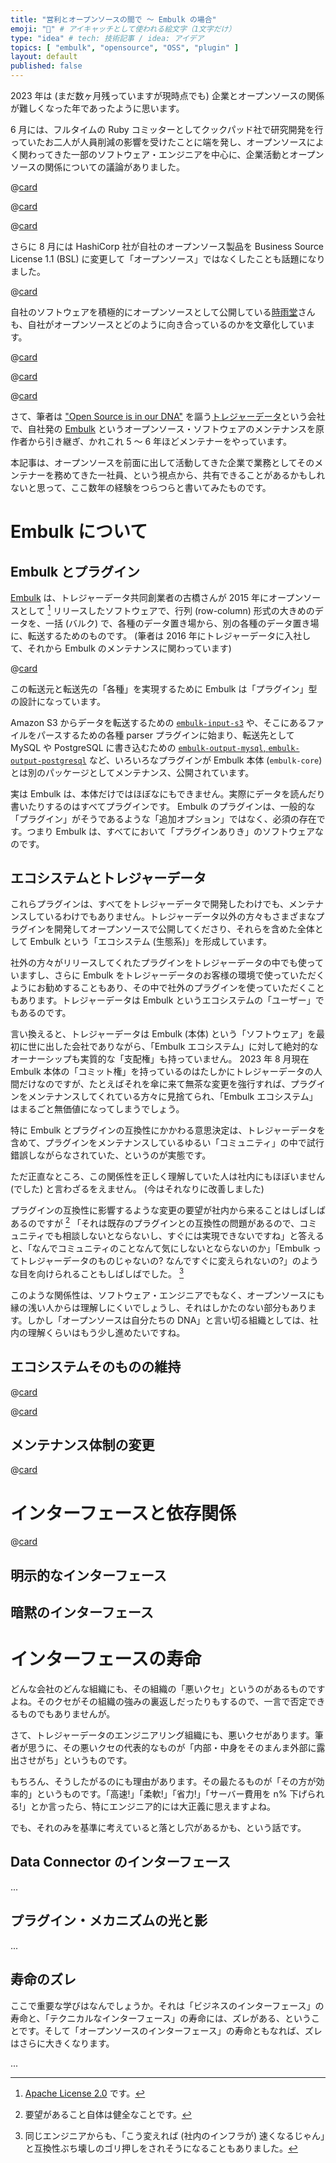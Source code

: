 ```yaml
---
title: "営利とオープンソースの間で 〜 Embulk の場合"
emoji: "🧬️" # アイキャッチとして使われる絵文字（1文字だけ）
type: "idea" # tech: 技術記事 / idea: アイデア
topics: [ "embulk", "opensource", "OSS", "plugin" ]
layout: default
published: false
---
```


2023 年は (まだ数ヶ月残っていますが現時点でも) 企業とオープンソースの関係が難しくなった年であったように思います。

6 月には、フルタイムの Ruby コミッターとしてクックパッド社で研究開発を行っていたお二人が人員削減の影響を受けたことに端を発し、オープンソースによく関わってきた一部のソフトウェア・エンジニアを中心に、企業活動とオープンソースの関係についての議論がありました。

@[card](https://note.com/cookpad/n/nc1b63628422c)

@[card](https://note.com/ruiu/n/ndfcda9adb748)

@[card](https://knqyf263.hatenablog.com/entry/2023/06/07/175830)

さらに 8 月には HashiCorp 社が自社のオープンソース製品を Business Source License 1.1 (BSL) に変更して「オープンソース」ではなくしたことも話題になりました。

@[card](https://www.hashicorp.com/blog/hashicorp-adopts-business-source-license)

自社のソフトウェアを積極的にオープンソースとして公開している[時雨堂](https://shiguredo.jp/)さんも、自社がオープンソースとどのように向き合っているのかを文章化しています。

@[card](https://voluntas.medium.com/%E4%BC%81%E6%A5%AD-oss-%E3%82%92%E7%B6%99%E7%B6%9A%E9%96%8B%E7%99%BA%E3%81%99%E3%82%8B%E3%81%9F%E3%82%81%E3%81%AB%E3%82%84%E3%81%A3%E3%81%A6%E3%81%84%E3%82%8B%E3%81%93%E3%81%A8-c783be34ccde)

@[card](https://voluntas.medium.com/%E6%99%82%E9%9B%A8%E5%A0%82%E3%81%AF%E4%BD%95%E3%82%92%E3%81%97%E3%81%A6%E3%81%84%E3%82%8B%E4%BC%9A%E7%A4%BE%E3%81%AA%E3%81%AE%E3%81%8B-a32fbd5a746a)

@[card](https://voluntas.medium.com/business-source-license-1-1-8c83662568cb)

さて、筆者は ["Open Source is in our DNA"](https://www.treasuredata.com/opensource/) を謳う[トレジャーデータ](https://www.treasuredata.com/)という会社で、自社発の [Embulk](https://www.embulk.org/) というオープンソース・ソフトウェアのメンテナンスを原作者から引き継ぎ、かれこれ 5 〜 6 年ほどメンテナーをやっています。

本記事は、オープンソースを前面に出して活動してきた企業で業務としてそのメンテナーを務めてきた一社員、という視点から、共有できることがあるかもしれないと思って、ここ数年の経験をつらつらと書いてみたものです。

Embulk について
================

Embulk とプラグイン
--------------------

[Embulk](https://www.embulk.org/) は、トレジャーデータ共同創業者の古橋さんが 2015 年にオープンソースとして [^apache-license-2] リリースしたソフトウェアで、行列 (row-column) 形式の大きめのデータを、一括 (バルク) で、各種のデータ置き場から、別の各種のデータ置き場に、転送するためのものです。 (筆者は 2016 年にトレジャーデータに入社して、それから Embulk のメンテナンスに関わっています)

[^apache-license-2]: [Apache License 2.0](https://www.apache.org/licenses/LICENSE-2.0) です。

@[card](https://frsyuki.hatenablog.com/entry/2015/02/16/080150)

この転送元と転送先の「各種」を実現するために Embulk は「プラグイン」型の設計になっています。

Amazon S3 からデータを転送するための [`embulk-input-s3`](https://github.com/embulk/embulk-input-s3) や、そこにあるファイルをパースするための各種 parser プラグインに始まり、転送先として MySQL や PostgreSQL に書き込むための [`embulk-output-mysql`, `embulk-output-postgresql`](https://github.com/embulk/embulk-output-jdbc) など、いろいろなプラグインが Embulk 本体 (`embulk-core`) とは別のパッケージとしてメンテナンス、公開されています。

実は Embulk は、本体だけではほぼなにもできません。実際にデータを読んだり書いたりするのはすべてプラグインです。 Embulk のプラグインは、一般的な「プラグイン」がそうであるような「追加オプション」ではなく、必須の存在です。つまり Embulk は、すべてにおいて「プラグインありき」のソフトウェアなのです。

エコシステムとトレジャーデータ
-------------------------------

これらプラグインは、すべてをトレジャーデータで開発したわけでも、メンテナンスしているわけでもありません。トレジャーデータ以外の方々もさまざまなプラグインを開発してオープンソースで公開してくださり、それらを含めた全体として Embulk という「エコシステム (生態系)」を形成しています。

社外の方々がリリースしてくれたプラグインをトレジャーデータの中でも使っていますし、さらに Embulk をトレジャーデータのお客様の環境で使っていただくようにお勧めすることもあり、その中で社外のプラグインを使っていただくこともあります。トレジャーデータは Embulk というエコシステムの「ユーザー」でもあるのです。

言い換えると、トレジャーデータは Embulk (本体) という「ソフトウェア」を最初に世に出した会社でありながら、「Embulk エコシステム」に対して絶対的なオーナーシップも実質的な「支配権」も持っていません。 2023 年 8 月現在 Embulk 本体の「コミット権」を持っているのはたしかにトレジャーデータの人間だけなのですが、たとえばそれを傘に来て無茶な変更を強行すれば、プラグインをメンテナンスしてくれている方々に見捨てられ、「Embulk エコシステム」はまるごと無価値になってしまうでしょう。

特に Embulk とプラグインの互換性にかかわる意思決定は、トレジャーデータを含めて、プラグインをメンテナンスしているゆるい「コミュニティ」の中で試行錯誤しながらなされていた、というのが実態です。

ただ正直なところ、この関係性を正しく理解していた人は社内にもほぼいません (でした) と言わざるをえません。 (今はそれなりに改善しました)

プラグインの互換性に影響するような変更の要望が社内から来ることはしばしばあるのですが [^requirements-from-inside] 「それは既存のプラグインとの互換性の問題があるので、コミュニティでも相談しないとならないし、すぐには実現できないですね」と答えると、「なんでコミュニティのことなんて気にしないとならないのか」「Embulk ってトレジャーデータのものじゃないの? なんですぐに変えられないの?」のような目を向けられることもしばしばでした。 [^faster-inside]

[^requirements-from-inside]: 要望があること自体は健全なことです。

[^faster-inside]: 同じエンジニアからも、「こう変えれば (社内のインフラが) 速くなるじゃん」と互換性ぶち壊しのゴリ押しをされそうになることもありました。

このような関係性は、ソフトウェア・エンジニアでもなく、オープンソースにも縁の浅い人からは理解しにくいでしょうし、それはしかたのない部分もあります。しかし「オープンソースは自分たちの DNA」と言い切る組織としては、社内の理解くらいはもう少し進めたいですね。

エコシステムそのものの維持
---------------------------



@[card](https://techplay.jp/event/879660)

@[card](https://api-docs.treasuredata.com/blog/embulk-in-td/)

メンテナンス体制の変更
-----------------------

@[card](https://zenn.dev/dmikurube/articles/embulk-maintenance-gets-open)

インターフェースと依存関係
===========================

@[card](https://docs.google.com/presentation/d/e/2PACX-1vQf7dSmMDTBqQQgF-NcMqCssWv34BIVacK6_4xrMAIJnbqNXt65goIW0PhzfXIUSJf_SKgEmS5Ujqvo/pub?start=false&loop=false&slide=id.p)

明示的なインターフェース
-------------------------

暗黙のインターフェース
-----------------------


インターフェースの寿命
=======================

どんな会社のどんな組織にも、その組織の「悪いクセ」というのがあるものですよね。そのクセがその組織の強みの裏返しだったりもするので、一言で否定できるものでもありませんが。

さて、トレジャーデータのエンジニアリング組織にも、悪いクセがあります。筆者が思うに、その悪いクセの代表的なものが「内部・中身をそのまんま外部に露出させがち」というものです。

もちろん、そうしたがるのにも理由があります。その最たるものが「その方が効率的」というものです。「高速!」「柔軟!」「省力!」「サーバー費用を n% 下げられる!」とか言ったら、特にエンジニア的には大正義に思えますよね。

でも、それのみを基準に考えていると落とし穴があるかも、という話です。

Data Connector のインターフェース
----------------------------------

...


プラグイン・メカニズムの光と影
-------------------------------

...


寿命のズレ
-----------

ここで重要な学びはなんでしょうか。それは「ビジネスのインターフェース」の寿命と、「テクニカルなインターフェース」の寿命には、ズレがある、ということです。そして「オープンソースのインターフェース」の寿命ともなれば、ズレはさらに大きくなります。

...
